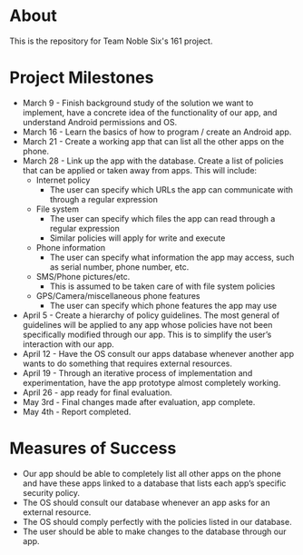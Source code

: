 # About
This is the repository for Team Noble Six's 161 project.

# Project Milestones
* March 9 - Finish background study of the solution we want to implement, have a concrete idea of the functionality of our app, and understand Android permissions and OS.
* March 16 - Learn the basics of how to program / create an Android app.
* March 21 - Create a working app that can list all the other apps on the phone.
* March 28 - Link up the app with the database. Create a list of policies that can be applied or taken away from apps. This will include:
    * Internet policy
        * The user can specify which URLs the app can communicate with through a regular expression
    * File system
        * The user can specify which files the app can read through a regular expression
        * Similar policies will apply for write and execute
    * Phone information
        * The user can specify what information the app may access, such as serial number, phone number, etc.
    * SMS/Phone pictures/etc.
        * This is assumed to be taken care of with file system policies
    * GPS/Camera/miscellaneous phone features
        * The user can specify which phone features the app may use
* April 5 - Create a hierarchy of policy guidelines. The most general of guidelines will be applied to any app whose policies have not been specifically modified through our app. This is to simplify the user’s interaction with our app.
* April 12 - Have the OS consult our apps database whenever another app wants to do something that requires external resources.
* April 19 - Through an iterative process of implementation and experimentation, have the app prototype almost completely working.
* April 26 - app ready for final evaluation.
* May 3rd - Final changes made after evaluation, app complete.
* May 4th - Report completed.



# Measures of Success

* Our app should be able to completely list all other apps on the phone and have these apps linked to a database that lists each app’s specific security policy.
* The OS should consult our database whenever an app asks for an external resource.
* The OS should comply perfectly with the policies listed in our database.
* The user should be able to make changes to the database through our app.
